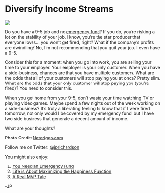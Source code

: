 <!--
id: 3877168447
link: http://loudjet.com/a/diversify-income-streams
slug: diversify-income-streams
date: Tue Mar 15 2011 09:30:00 GMT-0500 (CDT)
publish: 2011-03-015
tags: money, self-improvement
-->


Diversify Income Streams
========================

![](http://media.tumblr.com/tumblr_li3sfeb4al1qzbc4f.jpg)

Do you have a 9-5 job and no [emergency
fund](http://loudjet.com/a/you-need-an-emergency-fund)?
If you do, you’re risking a lot on the stability of your job. I know,
you’re the star producer that everyone loves… you won’t get fired,
right? What if the company’s profits are dwindling? No, I’m not
recommending that you quit your job. I even have a 9-5.

Consider this for a moment: when you go into work, you are selling your
time to your employer. Your employer is your only customer. When you
have a side-business, chances are that you have multiple customers. What
are the odds that all of your customers will stop paying you at once?
Pretty slim. What are the odds that your only customer will stop paying
you (you’re fired)? You need to consider this.

When you get home from your 9-5, don’t waste your time watching TV or
playing video games. Maybe spend a few nights out of the week working on
a side-business? It’s truly a liberating feeling to know that if I were
fired tomorrow, not only would I be covered by my emergency fund, but I
have two side business that generate a decent amount of income.

What are your thoughts?

Photo Credit:
[Nateriggs.com](http://nateriggs.com/2011/02/28/do-you-need-to-diversify-your-income-sources/)

Follow me on Twitter: [@jprichardson](http://twitter.com/jprichardson)

You might also enjoy:

1.  [You Need an Emergency
    Fund](http://loudjet.com/a/you-need-an-emergency-fund)
2.  [Life is About Maximizing the Happiness
    Function](http://loudjet.com/a/life-is-about-maximizing-the-happiness-function)
3.  [A Real MVP
    Tale](http://loudjet.com/a/a-real-mvp-tale)

-JP

